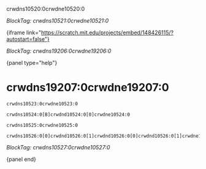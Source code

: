 crwdns10520:0crwdne10520:0

*BlockTag: crwdns10521:0crwdne10521:0*

{iframe link="https://scratch.mit.edu/projects/embed/148426115/?autostart=false"}

*BlockTag: crwdns19206:0crwdne19206:0*

{panel type="help"}

# crwdns19207:0crwdne19207:0

<pre><code class="scratch:split:random">crwdns10523:0crwdne10523:0
</code></pre>

<pre><code class="scratch:split:random">crwdns10524:0[B]crwdnd10524:0[0]crwdne10524:0
</code></pre>

<pre><code class="scratch:split:random">crwdns10525:0crwdne10525:0
</code></pre>

<pre><code class="scratch:split:random">crwdns10526:0[0]crwdnd10526:0[1]crwdnd10526:0[0]crwdnd10526:0[1]crwdne10526:0
</code></pre>

*BlockTag: crwdns10527:0crwdne10527:0*

{panel end}